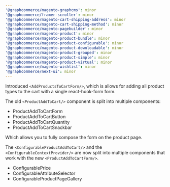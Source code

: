 ```yaml
---
'@graphcommerce/magento-graphcms': minor
'@graphcommerce/framer-scroller': minor
'@graphcommerce/magento-cart-shipping-address': minor
'@graphcommerce/magento-cart-shipping-method': minor
'@graphcommerce/magento-pagebuilder': minor
'@graphcommerce/magento-product': minor
'@graphcommerce/magento-product-bundle': minor
'@graphcommerce/magento-product-configurable': minor
'@graphcommerce/magento-product-downloadable': minor
'@graphcommerce/magento-product-grouped': minor
'@graphcommerce/magento-product-simple': minor
'@graphcommerce/magento-product-virtual': minor
'@graphcommerce/magento-wishlist': minor
'@graphcommerce/next-ui': minor
---
```


Introduced `<AddProductsToCartForm/>`, which is allows for adding all product types to the cart with a single react-hook-form form.

The old `<ProductAddToCart/>` component is split into multiple components:

- ProductAddToCartForm
- ProductAddToCartButton
- ProductAddToCartQuantity
- ProductAddToCartSnackbar

Which allows you to fully compose the form on the product page.

The `<ConfigurableProductAddToCart/>` and the `<ConfigurableContextProvider/>` are now split into multiple components that work with the new `<ProductAddToCartForm/>`.

- ConfigurablePrice
- ConfigurableAttributeSelector
- ConfigurableProductPageGallery
